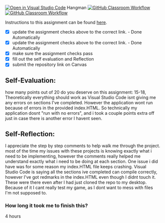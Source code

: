 [![Open in Visual Studio Code](https://classroom.github.com/assets/open-in-vscode-718a45dd9cf7e7f842a935f5ebbe5719a5e09af4491e668f4dbf3b35d5cca122.svg)](https://classroom.github.com/online_ide?assignment_repo_id=13998051&assignment_repo_type=AssignmentRepo)
Hangman
[![GitHub Classroom Workflow](https://github.com/IT3049C-Lively-FA23/hangman-bohmanwl/actions/workflows/classroom.yml/badge.svg)](https://github.com/IT3049C-Lively-FA23/hangman-bohmanwl/actions/workflows/classroom.yml)
[![GitHub Classroom Workflow](https://github.com/IT3049C-Reed-US23/4.Hangman/actions/workflows/classroom.yml/badge.svg)](https://github.com/IT3049C-Reed-US23/4.Hangman/actions/workflows/classroom.yml)

Instructions to this assignment can be found [here](https://reedws.github.io/IT3049C/coursework/assignments/hangman/).

- [x] update the assignment checks above to the correct link. - Done Automatically
- [x] update the assignment checks above to the correct link. - Done Automatically
- [x] make sure the assignment checks pass
- [x] fill out the self evaluation and Reflection
- [x] submit the repository link on Canvas

## Self-Evaluation:

how many points out of 20 do you deserve on this assignment:
15-18, Theoretically everything should work as Visual Studio Code isnt giving me any errors on sections I've completed. However the application wont run because of errors in the provided index.HTML. So technically my application dosnt "run with no errors", and i took a couple points extra off just in case there is another error I havent seen.

## Self-Reflection:
I appreciate the step by step comments to help walk me through the project. most of the time my issues with these projects is knowing exactly what i need to be implementing, however the comments really helped me understand exactly what i need to be doing at each section. One issue i did have was for some reason my index.HTML file keeps crashing. Visual Studio Code is saying all the sections ive completed can compile correctly, however I've got redmarks in the index.HTML even though I didnt touch it. These were there even after I had just cloned the repo to my desktop. Because of it I cant really test my game, as I dont want to mess with files I'm not supposed to.

### How long it took me to finish this?
4 hours
